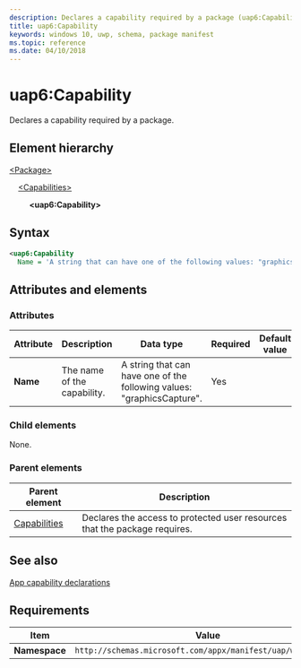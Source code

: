```yaml
---
description: Declares a capability required by a package (uap6:Capability).
title: uap6:Capability
keywords: windows 10, uwp, schema, package manifest
ms.topic: reference
ms.date: 04/10/2018
---
```


# uap6:Capability

Declares a capability required by a package.

## Element hierarchy

[\<Package\>](element-package.md)

&nbsp;&nbsp;&nbsp;&nbsp;[\<Capabilities\>](element-capabilities.md)

&nbsp;&nbsp;&nbsp;&nbsp; &nbsp;&nbsp;&nbsp;&nbsp;**\<uap6:Capability\>**

## Syntax

```xml
<uap6:Capability
  Name = 'A string that can have one of the following values: "graphicsCapture".' />
```

## Attributes and elements

### Attributes

| Attribute | Description | Data type | Required | Default value |
|-|-|-|-|-|
| **Name** | The name of the capability. | A string that can have one of the following values: "graphicsCapture". | Yes |  |  

### Child elements

None.

### Parent elements

| Parent element | Description |
|-|-|
| [Capabilities](element-capabilities.md) | Declares the access to protected user resources that the package requires. |

## See also

[App capability declarations](/previous-versions/windows/apps/hh464936(v=win.10))

## Requirements

| Item | Value |
|--|--|
| **Namespace** | `http://schemas.microsoft.com/appx/manifest/uap/windows10/6` |
